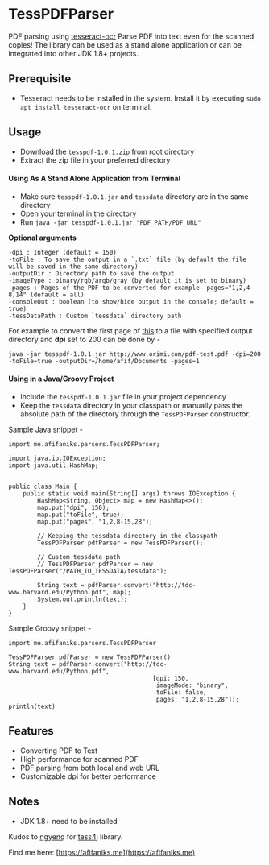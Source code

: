 # TessPDFParser
PDF parsing using [tesseract-ocr](https://github.com/tesseract-ocr/)
Parse PDF into text even for the scanned copies!
The library can be used as a stand alone application or can be integrated into other JDK 1.8+ projects.
## Prerequisite
- Tesseract needs to be installed in the system. Install it by executing `sudo apt install tesseract-ocr` on terminal.
## Usage
- Download the `tesspdf-1.0.1.zip` from root directory
- Extract the zip file in your preferred directory

#### Using As A Stand Alone Application from Terminal
- Make sure `tesspdf-1.0.1.jar` and `tessdata` directory are in the same directory
- Open your terminal in the directory
- Run `java -jar tesspdf-1.0.1.jar "PDF_PATH/PDF_URL"`


**Optional arguments**
```
-dpi : Integer (default = 150)
-toFile : To save the output in a `.txt` file (by default the file will be saved in the same directory)
-outputDir : Directory path to save the output
-imageType : binary/rgb/argb/gray (by default it is set to binary)
-pages : Pages of the PDF to be converted for example -pages="1,2,4-8,14" (default = all)
-consoleOut : boolean (to show/hide output in the console; default = true)
-tessDataPath : Custom `tessdata` directory path

```
For example to convert the first page of [this](http://www.orimi.com/pdf-test.pdf) to a file with specified output directory and **dpi** set to 200 can be done by -
```
java -jar tesspdf-1.0.1.jar http://www.orimi.com/pdf-test.pdf -dpi=200 -toFile=true -outputDir=/home/afif/Documents -pages=1
```

#### Using in a Java/Groovy Project
- Include the `tesspdf-1.0.1.jar` file in your project dependency
- Keep the `tessdata` directory in your classpath or manually pass the absolute path of the directory through the `TessPDFParser` constructor.

Sample Java snippet -
```
import me.afifaniks.parsers.TessPDFParser;

import java.io.IOException;
import java.util.HashMap;


public class Main {
    public static void main(String[] args) throws IOException {
        HashMap<String, Object> map = new HashMap<>();
        map.put("dpi", 150);
        map.put("toFile", true);
        map.put("pages", "1,2,8-15,28");

        // Keeping the tessdata directory in the classpath
        TessPDFParser pdfParser = new TessPDFParser();

        // Custom tessdata path
        // TessPDFParser pdfParser = new TessPDFParser("/PATH_TO_TESSDATA/tessdata");

        String text = pdfParser.convert("http://tdc-www.harvard.edu/Python.pdf", map);
        System.out.println(text);
    }
}
```

Sample Groovy snippet -
```
import me.afifaniks.parsers.TessPDFParser

TessPDFParser pdfParser = new TessPDFParser()
String text = pdfParser.convert("http://tdc-www.harvard.edu/Python.pdf",
                                        [dpi: 150,
                                         imageMode: "binary",
                                         toFile: false,
                                         pages: "1,2,8-15,28"]);
println(text)
```

## Features
- Converting PDF to Text
- High performance for scanned PDF
- PDF parsing from both local and web URL
- Customizable dpi for better performance

## Notes
- JDK 1.8+ need to be installed

Kudos to [ngyenq](https://github.com/nguyenq) for [tess4j](https://github.com/nguyenq/tess4j) library.


Find me here: [https://afifaniks.me](https://afifaniks.me)
